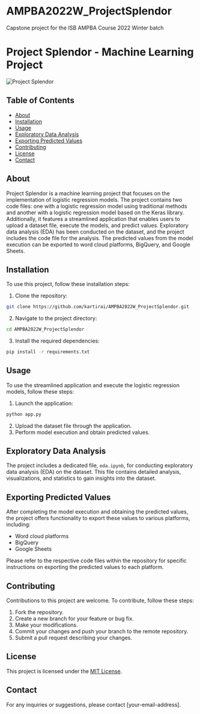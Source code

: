 # AMPBA2022W_ProjectSplendor
Capstone project for the ISB AMPBA Course 2022 Winter batch
# Project Splendor - Machine Learning Project

![Project Splendor](https://github.com/kartirai/AMPBA2022W_ProjectSplendor/raw/master/images/splendor_logo.png)

## Table of Contents

- [About](#about)
- [Installation](#installation)
- [Usage](#usage)
- [Exploratory Data Analysis](#exploratory-data-analysis)
- [Exporting Predicted Values](#exporting-predicted-values)
- [Contributing](#contributing)
- [License](#license)
- [Contact](#contact)

## About

Project Splendor is a machine learning project that focuses on the implementation of logistic regression models. The project contains two code files: one with a logistic regression model using traditional methods and another with a logistic regression model based on the Keras library. Additionally, it features a streamlined application that enables users to upload a dataset file, execute the models, and predict values. Exploratory data analysis (EDA) has been conducted on the dataset, and the project includes the code file for the analysis. The predicted values from the model execution can be exported to word cloud platforms, BigQuery, and Google Sheets.

## Installation

To use this project, follow these installation steps:

1. Clone the repository:

```bash
git clone https://github.com/kartirai/AMPBA2022W_ProjectSplendor.git
```

2. Navigate to the project directory:

```bash
cd AMPBA2022W_ProjectSplendor
```

3. Install the required dependencies:

```bash
pip install -r requirements.txt
```

## Usage

To use the streamlined application and execute the logistic regression models, follow these steps:

1. Launch the application:

```bash
python app.py
```

2. Upload the dataset file through the application.
3. Perform model execution and obtain predicted values.

## Exploratory Data Analysis

The project includes a dedicated file, `eda.ipynb`, for conducting exploratory data analysis (EDA) on the dataset. This file contains detailed analysis, visualizations, and statistics to gain insights into the dataset.

## Exporting Predicted Values

After completing the model execution and obtaining the predicted values, the project offers functionality to export these values to various platforms, including:

- Word cloud platforms
- BigQuery
- Google Sheets

Please refer to the respective code files within the repository for specific instructions on exporting the predicted values to each platform.

## Contributing

Contributions to this project are welcome. To contribute, follow these steps:

1. Fork the repository.
2. Create a new branch for your feature or bug fix.
3. Make your modifications.
4. Commit your changes and push your branch to the remote repository.
5. Submit a pull request describing your changes.

## License

This project is licensed under the [MIT License](LICENSE).

## Contact

For any inquiries or suggestions, please contact [your-email-address].

